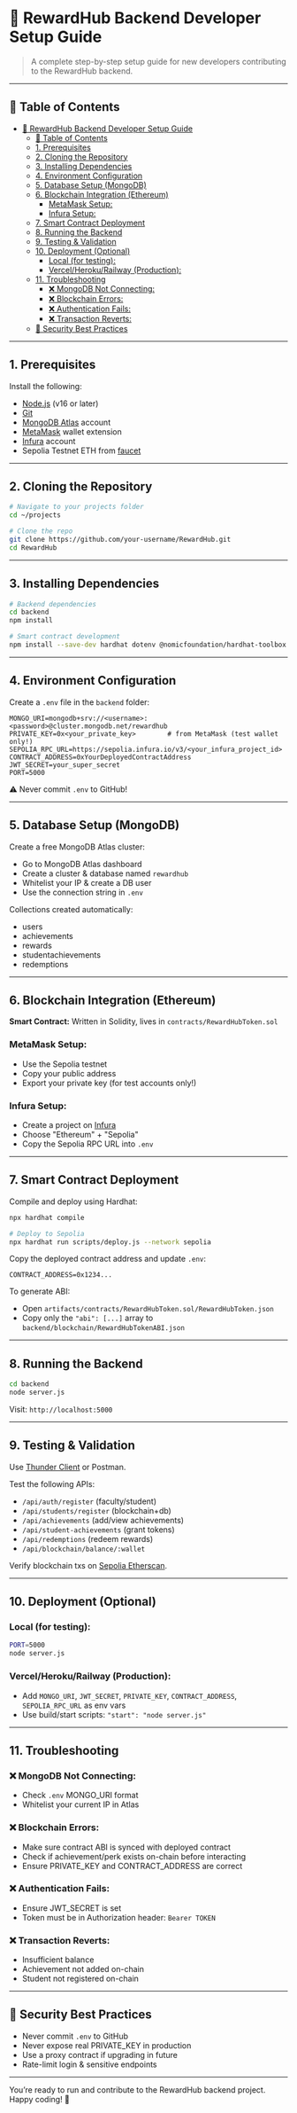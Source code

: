 # 🚀 RewardHub Backend Developer Setup Guide

> A complete step-by-step setup guide for new developers contributing to the RewardHub backend.

---

## 🧾 Table of Contents

- [🚀 RewardHub Backend Developer Setup Guide](#-rewardhub-backend-developer-setup-guide)
  - [🧾 Table of Contents](#-table-of-contents)
  - [1. Prerequisites](#1-prerequisites)
  - [2. Cloning the Repository](#2-cloning-the-repository)
  - [3. Installing Dependencies](#3-installing-dependencies)
  - [4. Environment Configuration](#4-environment-configuration)
  - [5. Database Setup (MongoDB)](#5-database-setup-mongodb)
  - [6. Blockchain Integration (Ethereum)](#6-blockchain-integration-ethereum)
    - [MetaMask Setup:](#metamask-setup)
    - [Infura Setup:](#infura-setup)
  - [7. Smart Contract Deployment](#7-smart-contract-deployment)
  - [8. Running the Backend](#8-running-the-backend)
  - [9. Testing \& Validation](#9-testing--validation)
  - [10. Deployment (Optional)](#10-deployment-optional)
    - [Local (for testing):](#local-for-testing)
    - [Vercel/Heroku/Railway (Production):](#vercelherokurailway-production)
  - [11. Troubleshooting](#11-troubleshooting)
    - [❌ MongoDB Not Connecting:](#-mongodb-not-connecting)
    - [❌ Blockchain Errors:](#-blockchain-errors)
    - [❌ Authentication Fails:](#-authentication-fails)
    - [❌ Transaction Reverts:](#-transaction-reverts)
  - [📌 Security Best Practices](#-security-best-practices)

---

## 1. Prerequisites

Install the following:

- [Node.js](https://nodejs.org/) (v16 or later)
- [Git](https://git-scm.com/)
- [MongoDB Atlas](https://www.mongodb.com/cloud/atlas/register) account
- [MetaMask](https://metamask.io/) wallet extension
- [Infura](https://infura.io/) account
- Sepolia Testnet ETH from [faucet](https://sepoliafaucet.com/)

---

## 2. Cloning the Repository

```bash
# Navigate to your projects folder
cd ~/projects

# Clone the repo
git clone https://github.com/your-username/RewardHub.git
cd RewardHub
```

---

## 3. Installing Dependencies

```bash
# Backend dependencies
cd backend
npm install

# Smart contract development
npm install --save-dev hardhat dotenv @nomicfoundation/hardhat-toolbox
```

---

## 4. Environment Configuration

Create a `.env` file in the `backend` folder:

```env
MONGO_URI=mongodb+srv://<username>:<password>@cluster.mongodb.net/rewardhub
PRIVATE_KEY=0x<your_private_key>        # from MetaMask (test wallet only!)
SEPOLIA_RPC_URL=https://sepolia.infura.io/v3/<your_infura_project_id>
CONTRACT_ADDRESS=0xYourDeployedContractAddress
JWT_SECRET=your_super_secret
PORT=5000
```

⚠️ Never commit `.env` to GitHub!

---

## 5. Database Setup (MongoDB)

Create a free MongoDB Atlas cluster:

- Go to MongoDB Atlas dashboard
- Create a cluster & database named `rewardhub`
- Whitelist your IP & create a DB user
- Use the connection string in `.env`

Collections created automatically:

- users
- achievements
- rewards
- studentachievements
- redemptions

---

## 6. Blockchain Integration (Ethereum)

**Smart Contract:** Written in Solidity, lives in `contracts/RewardHubToken.sol`

### MetaMask Setup:

- Use the Sepolia testnet
- Copy your public address
- Export your private key (for test accounts only!)

### Infura Setup:

- Create a project on [Infura](https://infura.io)
- Choose "Ethereum" + "Sepolia"
- Copy the Sepolia RPC URL into `.env`

---

## 7. Smart Contract Deployment

Compile and deploy using Hardhat:

```bash
npx hardhat compile

# Deploy to Sepolia
npx hardhat run scripts/deploy.js --network sepolia
```

Copy the deployed contract address and update `.env`:

```env
CONTRACT_ADDRESS=0x1234...
```

To generate ABI:

- Open `artifacts/contracts/RewardHubToken.sol/RewardHubToken.json`
- Copy only the `"abi": [...]` array to `backend/blockchain/RewardHubTokenABI.json`

---

## 8. Running the Backend

```bash
cd backend
node server.js
```

Visit: `http://localhost:5000`

---

## 9. Testing & Validation

Use [Thunder Client](https://marketplace.visualstudio.com/items?itemName=rangav.vscode-thunder-client) or Postman.

Test the following APIs:

- `/api/auth/register` (faculty/student)
- `/api/students/register` (blockchain+db)
- `/api/achievements` (add/view achievements)
- `/api/student-achievements` (grant tokens)
- `/api/redemptions` (redeem rewards)
- `/api/blockchain/balance/:wallet`

Verify blockchain txs on [Sepolia Etherscan](https://sepolia.etherscan.io/).

---

## 10. Deployment (Optional)

### Local (for testing):

```bash
PORT=5000
node server.js
```

### Vercel/Heroku/Railway (Production):

- Add `MONGO_URI`, `JWT_SECRET`, `PRIVATE_KEY`, `CONTRACT_ADDRESS`, `SEPOLIA_RPC_URL` as env vars
- Use build/start scripts: `"start": "node server.js"`

---

## 11. Troubleshooting

### ❌ MongoDB Not Connecting:

- Check `.env` MONGO_URI format
- Whitelist your current IP in Atlas

### ❌ Blockchain Errors:

- Make sure contract ABI is synced with deployed contract
- Check if achievement/perk exists on-chain before interacting
- Ensure PRIVATE_KEY and CONTRACT_ADDRESS are correct

### ❌ Authentication Fails:

- Ensure JWT_SECRET is set
- Token must be in Authorization header: `Bearer TOKEN`

### ❌ Transaction Reverts:

- Insufficient balance
- Achievement not added on-chain
- Student not registered on-chain

---

## 📌 Security Best Practices

- Never commit `.env` to GitHub
- Never expose real PRIVATE_KEY in production
- Use a proxy contract if upgrading in future
- Rate-limit login & sensitive endpoints

---

You’re ready to run and contribute to the RewardHub backend project. Happy coding! 🎉
